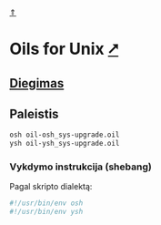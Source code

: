 [&uArr;](./readme.md)

# Oils for Unix [&#x2B67;](https://www.oilshell.org/)

## [Diegimas](../install/oil_readme.md)

## Paleistis

```bash
osh oil-osh_sys-upgrade.oil
ysh oil-ysh_sys-upgrade.oil
```

### Vykdymo instrukcija (shebang)

Pagal skripto dialektą:

```bash
#!/usr/bin/env osh
#!/usr/bin/env ysh
```
